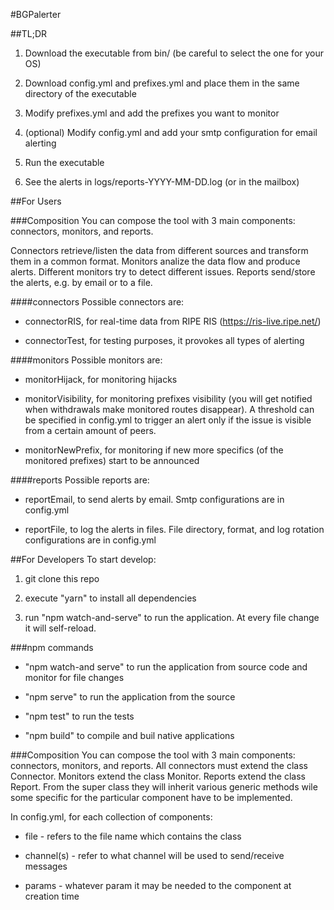 #BGPalerter


##TL;DR

1. Download the executable from bin/ (be careful to select the one for your OS)

2. Download config.yml and prefixes.yml and place them in the same directory of the executable

3. Modify prefixes.yml and add the prefixes you want to monitor

4. (optional) Modify config.yml and add your smtp configuration for email alerting

5. Run the executable

6. See the alerts in logs/reports-YYYY-MM-DD.log (or in the mailbox)

##For Users

###Composition
You can compose the tool with 3 main components: connectors, monitors, and reports.

Connectors retrieve/listen the data from different sources and transform them in a common format.
Monitors analize the data flow and produce alerts. Different monitors try to detect different issues.
Reports send/store the alerts, e.g. by email or to a file.

####connectors
Possible connectors are:
* connectorRIS, for real-time data from RIPE RIS (https://ris-live.ripe.net/)

* connectorTest, for testing purposes, it provokes all types of alerting

####monitors
Possible monitors are:
* monitorHijack, for monitoring hijacks

* monitorVisibility, for monitoring prefixes visibility (you will get notified when withdrawals make monitored routes disappear). A threshold can be specified in config.yml to trigger an alert only if the issue is visible from a certain amount of peers.

* monitorNewPrefix, for monitoring if new more specifics (of the monitored prefixes) start to be announced

####reports
Possible reports are:
* reportEmail, to send alerts by email. Smtp configurations are in config.yml

* reportFile, to log the alerts in files. File directory, format, and log rotation configurations are in config.yml

##For Developers
To start develop:
1. git clone this repo

2. execute "yarn" to install all dependencies

3. run "npm watch-and-serve" to run the application. At every file change it will self-reload.

###npm commands
* "npm watch-and serve" to run the application from source code and monitor for file changes

* "npm serve" to run the application from the source

* "npm test" to run the tests

* "npm build" to compile and buil native applications

###Composition
You can compose the tool with 3 main components: connectors, monitors, and reports.
All connectors must extend the class Connector. Monitors extend the class Monitor. Reports extend the class Report.
From the super class they will inherit various generic methods wile some specific for the particular component have to be implemented.

In config.yml, for each collection of components:
* file - refers to the file name which contains the class

* channel(s) - refer to what channel will be used to send/receive messages

* params - whatever param it may be needed to the component at creation time




